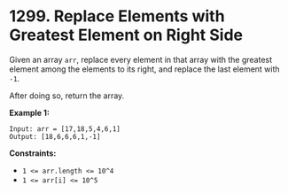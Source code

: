 # 1299. Replace Elements with Greatest Element on Right Side

Given an array `arr`, replace every element in that array with the greatest
element among the elements to its right, and replace the last element with `-1`.

After doing so, return the array.

__Example 1:__

```
Input: arr = [17,18,5,4,6,1]
Output: [18,6,6,6,1,-1]
```

__Constraints:__

* `1 <= arr.length <= 10^4`
* `1 <= arr[i] <= 10^5`
